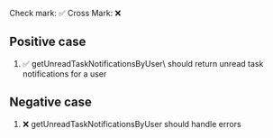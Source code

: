 Check mark: ✅
Cross Mark: ❌

## Positive case
1. ✅ getUnreadTaskNotificationsByUser\ should return unread task notifications for a user

## Negative case
1. ❌ getUnreadTaskNotificationsByUser should handle errors